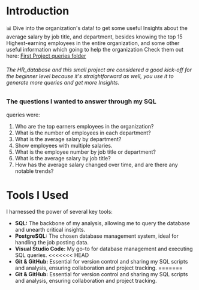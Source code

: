 # Introduction
📊 Dive into the organization's data! to get some useful Insights
about the average salary by job title, and department,
besides knowing the top 15 Highest-earning employees in the entire organization, and some other useful information which going to help the organization Check them out here: [First Project queries folder](/First%20Project%20queries/)
###### The HR_database and this small project are considered a good kick-off for the beginner level because it's straightforward as well, you use it to generate more queries and get more Insights.

### The questions I wanted to answer through my SQL 
queries were:
1. Who are the top earners employees in the organization?
2. What is the number of employees in each department?
3. What is the average salary by department?
4. Show employees with multiple salaries.
5. What is the employee number by job title or department?
6. What is the average salary by job title?
7. How has the average salary changed over time, and are there any notable trends?

# Tools I Used
 I harnessed the power of several key tools:
- **SQL:** The backbone of my analysis, allowing me to query the database and unearth critical insights.
- **PostgreSQL:** The chosen database management system, ideal for handling the job posting data.
- **Visual Studio Code:** My go-to for database management and executing SQL queries.
<<<<<<< HEAD
- **Git & GitHub:** Essential for version control and sharing my SQL scripts and analysis, ensuring collaboration and project tracking.
=======
- **Git & GitHub:** Essential for version control and sharing my SQL scripts and analysis, ensuring collaboration and project tracking.
